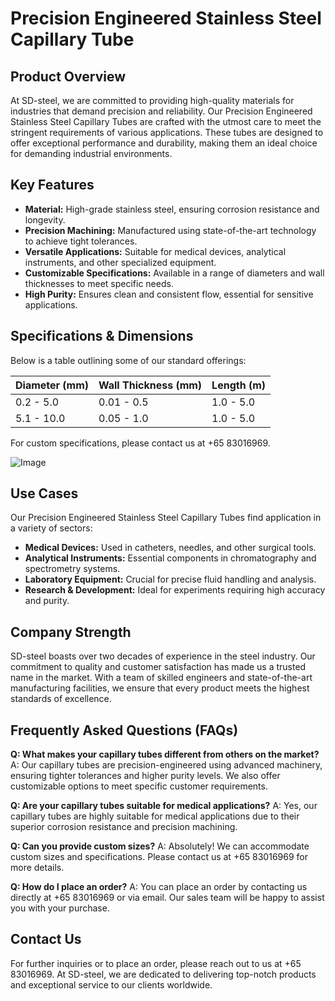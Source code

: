 # Precision Engineered Stainless Steel Capillary Tube

## Product Overview

At SD-steel, we are committed to providing high-quality materials for industries that demand precision and reliability. Our Precision Engineered Stainless Steel Capillary Tubes are crafted with the utmost care to meet the stringent requirements of various applications. These tubes are designed to offer exceptional performance and durability, making them an ideal choice for demanding industrial environments.

## Key Features

- **Material:** High-grade stainless steel, ensuring corrosion resistance and longevity.
- **Precision Machining:** Manufactured using state-of-the-art technology to achieve tight tolerances.
- **Versatile Applications:** Suitable for medical devices, analytical instruments, and other specialized equipment.
- **Customizable Specifications:** Available in a range of diameters and wall thicknesses to meet specific needs.
- **High Purity:** Ensures clean and consistent flow, essential for sensitive applications.

## Specifications & Dimensions

Below is a table outlining some of our standard offerings:

| Diameter (mm) | Wall Thickness (mm) | Length (m) |
|---------------|---------------------|------------|
| 0.2 - 5.0     | 0.01 - 0.5          | 1.0 - 5.0  |
| 5.1 - 10.0    | 0.05 - 1.0          | 1.0 - 5.0  |

For custom specifications, please contact us at +65 83016969.

![Image](https://github.com/user-attachments/assets/2567258e-e124-4816-932d-1809bd27ef0b)

## Use Cases

Our Precision Engineered Stainless Steel Capillary Tubes find application in a variety of sectors:

- **Medical Devices:** Used in catheters, needles, and other surgical tools.
- **Analytical Instruments:** Essential components in chromatography and spectrometry systems.
- **Laboratory Equipment:** Crucial for precise fluid handling and analysis.
- **Research & Development:** Ideal for experiments requiring high accuracy and purity.

## Company Strength

SD-steel boasts over two decades of experience in the steel industry. Our commitment to quality and customer satisfaction has made us a trusted name in the market. With a team of skilled engineers and state-of-the-art manufacturing facilities, we ensure that every product meets the highest standards of excellence.

## Frequently Asked Questions (FAQs)

**Q: What makes your capillary tubes different from others on the market?**
A: Our capillary tubes are precision-engineered using advanced machinery, ensuring tighter tolerances and higher purity levels. We also offer customizable options to meet specific customer requirements.

**Q: Are your capillary tubes suitable for medical applications?**
A: Yes, our capillary tubes are highly suitable for medical applications due to their superior corrosion resistance and precision machining.

**Q: Can you provide custom sizes?**
A: Absolutely! We can accommodate custom sizes and specifications. Please contact us at +65 83016969 for more details.

**Q: How do I place an order?**
A: You can place an order by contacting us directly at +65 83016969 or via email. Our sales team will be happy to assist you with your purchase.

## Contact Us

For further inquiries or to place an order, please reach out to us at +65 83016969. At SD-steel, we are dedicated to delivering top-notch products and exceptional service to our clients worldwide.